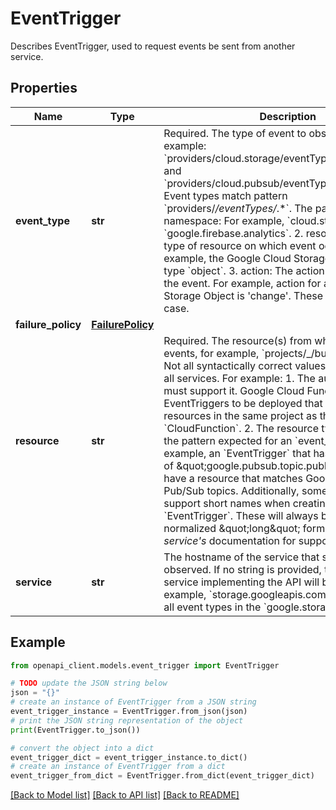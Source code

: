 # EventTrigger

Describes EventTrigger, used to request events be sent from another service.

## Properties

Name | Type | Description | Notes
------------ | ------------- | ------------- | -------------
**event_type** | **str** | Required. The type of event to observe. For example: &#x60;providers/cloud.storage/eventTypes/object.change&#x60; and &#x60;providers/cloud.pubsub/eventTypes/topic.publish&#x60;. Event types match pattern &#x60;providers/*/eventTypes/*.*&#x60;. The pattern contains: 1. namespace: For example, &#x60;cloud.storage&#x60; and &#x60;google.firebase.analytics&#x60;. 2. resource type: The type of resource on which event occurs. For example, the Google Cloud Storage API includes the type &#x60;object&#x60;. 3. action: The action that generates the event. For example, action for a Google Cloud Storage Object is &#39;change&#39;. These parts are lower case. | [optional] 
**failure_policy** | [**FailurePolicy**](FailurePolicy.md) |  | [optional] 
**resource** | **str** | Required. The resource(s) from which to observe events, for example, &#x60;projects/_/buckets/myBucket&#x60;. Not all syntactically correct values are accepted by all services. For example: 1. The authorization model must support it. Google Cloud Functions only allows EventTriggers to be deployed that observe resources in the same project as the &#x60;CloudFunction&#x60;. 2. The resource type must match the pattern expected for an &#x60;event_type&#x60;. For example, an &#x60;EventTrigger&#x60; that has an &#x60;event_type&#x60; of \&quot;google.pubsub.topic.publish\&quot; should have a resource that matches Google Cloud Pub/Sub topics. Additionally, some services may support short names when creating an &#x60;EventTrigger&#x60;. These will always be returned in the normalized \&quot;long\&quot; format. See each *service&#39;s* documentation for supported formats. | [optional] 
**service** | **str** | The hostname of the service that should be observed. If no string is provided, the default service implementing the API will be used. For example, &#x60;storage.googleapis.com&#x60; is the default for all event types in the &#x60;google.storage&#x60; namespace. | [optional] 

## Example

```python
from openapi_client.models.event_trigger import EventTrigger

# TODO update the JSON string below
json = "{}"
# create an instance of EventTrigger from a JSON string
event_trigger_instance = EventTrigger.from_json(json)
# print the JSON string representation of the object
print(EventTrigger.to_json())

# convert the object into a dict
event_trigger_dict = event_trigger_instance.to_dict()
# create an instance of EventTrigger from a dict
event_trigger_from_dict = EventTrigger.from_dict(event_trigger_dict)
```
[[Back to Model list]](../README.md#documentation-for-models) [[Back to API list]](../README.md#documentation-for-api-endpoints) [[Back to README]](../README.md)


